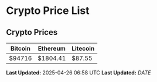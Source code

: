 # Crypto Price List

## Crypto Prices
| Bitcoin | Ethereum | Litecoin |
| ------- | -------- | -------- |
| $94716 | $1804.41 | $87.55 |
**Last Updated:** 2025-04-26 06:58 UTC
**Last Updated:** $DATE$
